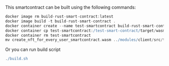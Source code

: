 This smartcontract can be built using the following commands:
```groovy
docker image rm build-rust-smart-contract:latest
docker image build -t build-rust-smart-contract .
docker container create --name test-smartcontract build-rust-smart-contract
docker container cp test-smartcontract:/test-smart-contract/target/wasm32-unknown-unknown/release/create_nft_for_every_user_smartcontract.wasm .
docker container rm test-smartcontract
mv create_nft_for_every_user_smartcontract.wasm ../modules/client/src/test/resources/create_nft_for_every_user_smartcontract.wasm
```

Or you can run build script
```groovy
./build.sh
```